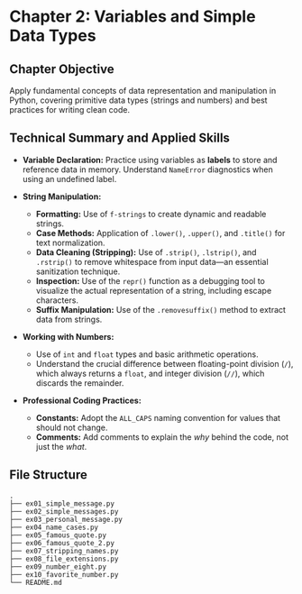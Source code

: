 # Chapter 2: Variables and Simple Data Types

## Chapter Objective

Apply fundamental concepts of data representation and manipulation in Python, covering primitive data types (strings and numbers) and best practices for writing clean code.

## Technical Summary and Applied Skills

- **Variable Declaration:** Practice using variables as **labels** to store and reference data in memory. Understand `NameError` diagnostics when using an undefined label.

- **String Manipulation:**
  - **Formatting:** Use of `f-strings` to create dynamic and readable strings.
  - **Case Methods:** Application of `.lower()`, `.upper()`, and `.title()` for text normalization.
  - **Data Cleaning (Stripping):** Use of `.strip()`, `.lstrip()`, and `.rstrip()` to remove whitespace from input data—an essential sanitization technique.
  - **Inspection:** Use of the `repr()` function as a debugging tool to visualize the actual representation of a string, including escape characters.
  - **Suffix Manipulation:** Use of the `.removesuffix()` method to extract data from strings.

- **Working with Numbers:**
  - Use of `int` and `float` types and basic arithmetic operations.
  - Understand the crucial difference between floating-point division (`/`), which always returns a `float`, and integer division (`//`), which discards the remainder.

- **Professional Coding Practices:**
  - **Constants:** Adopt the `ALL_CAPS` naming convention for values that should not change.
  - **Comments:** Add comments to explain the *why* behind the code, not just the *what*.

## File Structure

```plaintext
.
├── ex01_simple_message.py
├── ex02_simple_messages.py
├── ex03_personal_message.py
├── ex04_name_cases.py
├── ex05_famous_quote.py
├── ex06_famous_quote_2.py
├── ex07_stripping_names.py
├── ex08_file_extensions.py
├── ex09_number_eight.py
├── ex10_favorite_number.py
└── README.md
```
